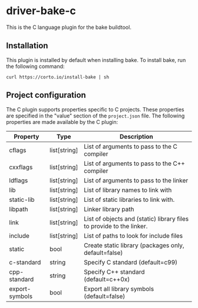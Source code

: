 # driver-bake-c
This is the C language plugin for the bake buildtool.

## Installation
This plugin is installed by default when installing bake. To install bake, run
the following command:

```
curl https://corto.io/install-bake | sh
```

## Project configuration
The C plugin supports properties specific to C projects. These properties are specified in the "value" section of the `project.json` file. The following properties are made available by the C plugin:

Property | Type | Description
---------|------|------------
cflags   | list[string] | List of arguments to pass to the C compiler
cxxflags | list[string] | List of arguments to pass to the C++ compiler
ldflags | list[string] | List of arguments to pass to the linker
lib | list[string] | List of library names to link with
static-lib | list[string] | List of static libraries to link with.
libpath | list[string] | Linker library path
link | list[string] | List of objects and (static) library files to provide to the linker.
include | list[string] | List of paths to look for include files
static | bool | Create static library (packages only, default=false)
c-standard | string | Specify C standard (default=c99)
cpp-standard | string | Specify C++ standard (default=c++0x)
export-symbols | bool | Export all library symbols (default=false)
